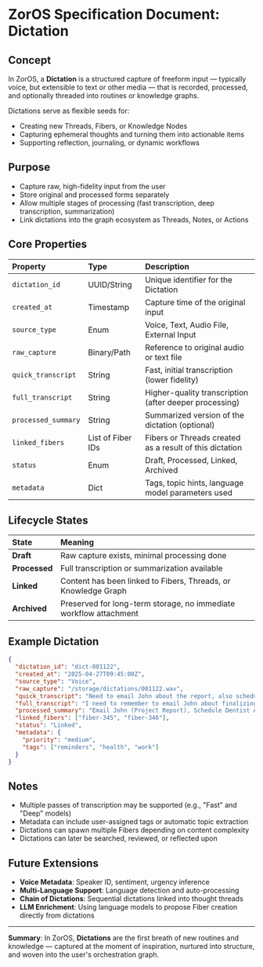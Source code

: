 # ZorOS Specification Document: Dictation

## Concept

In ZorOS, a **Dictation** is a structured capture of freeform input — typically voice, but extensible to text or other media — that is recorded, processed, and optionally threaded into routines or knowledge graphs.

Dictations serve as flexible seeds for:

- Creating new Threads, Fibers, or Knowledge Nodes
- Capturing ephemeral thoughts and turning them into actionable items
- Supporting reflection, journaling, or dynamic workflows

## Purpose

- Capture raw, high-fidelity input from the user
- Store original and processed forms separately
- Allow multiple stages of processing (fast transcription, deep transcription, summarization)
- Link dictations into the graph ecosystem as Threads, Notes, or Actions

## Core Properties

| Property | Type | Description |
|:---|:---|:---|
| `dictation_id` | UUID/String | Unique identifier for the Dictation |
| `created_at` | Timestamp | Capture time of the original input |
| `source_type` | Enum | Voice, Text, Audio File, External Input |
| `raw_capture` | Binary/Path | Reference to original audio or text file |
| `quick_transcript` | String | Fast, initial transcription (lower fidelity) |
| `full_transcript` | String | Higher-quality transcription (after deeper processing) |
| `processed_summary` | String | Summarized version of the dictation (optional) |
| `linked_fibers` | List of Fiber IDs | Fibers or Threads created as a result of this dictation |
| `status` | Enum | Draft, Processed, Linked, Archived |
| `metadata` | Dict | Tags, topic hints, language model parameters used |

## Lifecycle States

| State | Meaning |
|:---|:---|
| **Draft** | Raw capture exists, minimal processing done |
| **Processed** | Full transcription or summarization available |
| **Linked** | Content has been linked to Fibers, Threads, or Knowledge Graph |
| **Archived** | Preserved for long-term storage, no immediate workflow attachment |

## Example Dictation

```json
{
  "dictation_id": "dict-001122",
  "created_at": "2025-04-27T09:45:00Z",
  "source_type": "Voice",
  "raw_capture": "/storage/dictations/001122.wav",
  "quick_transcript": "Need to email John about the report, also schedule dentist appointment",
  "full_transcript": "I need to remember to email John about finalizing the project report today. Also, I should call and schedule a dentist appointment for next week.",
  "processed_summary": "Email John (Project Report), Schedule Dentist Appointment",
  "linked_fibers": ["fiber-345", "fiber-346"],
  "status": "Linked",
  "metadata": {
    "priority": "medium",
    "tags": ["reminders", "health", "work"]
  }
}
```

## Notes

- Multiple passes of transcription may be supported (e.g., "Fast" and "Deep" models)
- Metadata can include user-assigned tags or automatic topic extraction
- Dictations can spawn multiple Fibers depending on content complexity
- Dictations can later be searched, reviewed, or reflected upon

## Future Extensions

- **Voice Metadata**: Speaker ID, sentiment, urgency inference
- **Multi-Language Support**: Language detection and auto-processing
- **Chain of Dictations**: Sequential dictations linked into thought threads
- **LLM Enrichment**: Using language models to propose Fiber creation directly from dictations

---

**Summary**: In ZorOS, **Dictations** are the first breath of new routines and knowledge — captured at the moment of inspiration, nurtured into structure, and woven into the user's orchestration graph.
